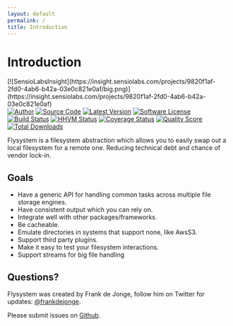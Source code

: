 ```yaml
---
layout: default
permalink: /
title: Introduction
---
```


# Introduction

<span style="float: left; margin: 0 10px 0 0;">
[![SensioLabsInsight](https://insight.sensiolabs.com/projects/9820f1af-2fd0-4ab6-b42a-03e0c821e0af/big.png)](https://insight.sensiolabs.com/projects/9820f1af-2fd0-4ab6-b42a-03e0c821e0af)
</span>

[![Author](http://img.shields.io/badge/author-@frankdejonge-blue.svg?style=flat-square)](https://twitter.com/frankdejonge)
[![Source Code](http://img.shields.io/badge/source-thephpleague/flysystem-blue.svg?style=flat-square)](https://github.com/thephpleague/flysystem)
[![Latest Version](https://img.shields.io/github/tag/thephpleague/flysystem.svg?style=flat-square)](https://github.com/thephpleague/flysystem/releases)
[![Software License](https://img.shields.io/badge/license-MIT-brightgreen.svg?style=flat-square)](https://github.com/thephpleague/flysystem/blob/master/LICENSE)
[![Build Status](https://img.shields.io/travis/thephpleague/flysystem/master.svg?style=flat-square)](https://travis-ci.org/thephpleague/flysystem)
[![HHVM Status](https://img.shields.io/hhvm/league/flysystem.svg?style=flat-square)](http://hhvm.h4cc.de/package/league/flysystem)
[![Coverage Status](https://img.shields.io/scrutinizer/coverage/g/thephpleague/flysystem.svg?style=flat-square)](https://scrutinizer-ci.com/g/thephpleague/flysystem/code-structure)
[![Quality Score](https://img.shields.io/scrutinizer/g/thephpleague/flysystem.svg?style=flat-square)](https://scrutinizer-ci.com/g/thephpleague/flysystem)
[![Total Downloads](https://img.shields.io/packagist/dt/league/flysystem.svg?style=flat-square)](https://packagist.org/packages/league/flysystem)


Flysystem is a filesystem abstraction which allows you to easily swap out a local filesystem for a remote one. Reducing technical debt and chance of vendor lock-in.

## Goals

* Have a generic API for handling common tasks across multiple file storage engines.
* Have consistent output which you can rely on.
* Integrate well with other packages/frameworks.
* Be cacheable.
* Emulate directories in systems that support none, like AwsS3.
* Support third party plugins.
* Make it easy to test your filesystem interactions.
* Support streams for big file handling

## Questions?

Flysystem was created by Frank de Jonge, follow him on Twitter for updates: [@frankdejonge](http://twitter.com/frankdejonge).

Please submit issues on [Github](https://github.com/thephpleague/flysystem).